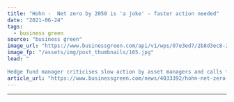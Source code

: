 ```yaml
---
title: "Hohn -  Net zero by 2050 is 'a joke' - faster action needed"
date: "2021-06-24"
tags: 
  - business green
source: "business green"
image_url: "https://www.businessgreen.com/api/v1/wps/07e3ed7/2b8d3ec8-24d7-4ab3-b47d-eed4bf48a5b3/5/HOHN-Sir-Chris-Childrens-Inv-Fund-Foundation-2021-roi-1-185x114.jpg"
image_fp: "/assets/img/post_thumbnails/165.jpg"
lead: "
 
Hedge fund manager criticises slow action by asset managers and calls for better nearer-term targets to drive down emissions ..."
article_url: "https://www.businessgreen.com/news/4033392/hohn-net-zero-2050-joke-faster-action"
---
```


---
